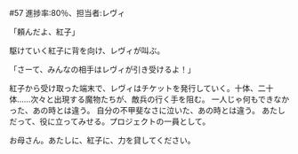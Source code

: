 #57 進捗率:80％、担当者:レヴィ




「頼んだよ、紅子」

駆けていく紅子に背を向け、レヴィが叫ぶ。

「さーて、みんなの相手はレヴィが引き受けるよ！」

紅子から受け取った端末で、レヴィはチケットを発行していく。十体、二十体……次々と出現する魔物たちが、敵兵の行く手を阻む。
一人じゃ何もできなかった、あの時とは違う。
自分の不甲斐なさに泣いた、あの時とは違う。
あたしだって、役に立ってみせる。プロジェクトの一員として。

お母さん。あたしに、紅子に、力を貸してください。